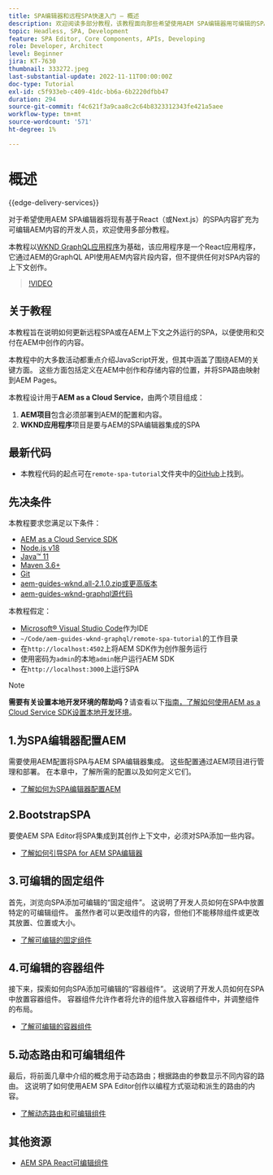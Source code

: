 ```yaml
---
title: SPA编辑器和远程SPA快速入门 — 概述
description: 欢迎阅读多部分教程，该教程面向那些希望使用AEM SPA编辑器用可编辑的SPA内容充实现有远程AEM的开发人员。
topic: Headless, SPA, Development
feature: SPA Editor, Core Components, APIs, Developing
role: Developer, Architect
level: Beginner
jira: KT-7630
thumbnail: 333272.jpeg
last-substantial-update: 2022-11-11T00:00:00Z
doc-type: Tutorial
exl-id: c5f933eb-c409-41dc-bb6a-6b2220dfbb47
duration: 294
source-git-commit: f4c621f3a9caa8c2c64b8323312343fe421a5aee
workflow-type: tm+mt
source-wordcount: '571'
ht-degree: 1%

---
```


# 概述

{{edge-delivery-services}}

对于希望使用AEM SPA编辑器将现有基于React（或Next.js）的SPA内容扩充为可编辑AEM内容的开发人员，欢迎使用多部分教程。

本教程以[WKND GraphQL应用程序](https://experienceleague.adobe.com/docs/experience-manager-learn/getting-started-with-aem-headless/graphql/overview.html?lang=zh-Hans)为基础，该应用程序是一个React应用程序，它通过AEM的GraphQL API使用AEM内容片段内容，但不提供任何对SPA内容的上下文创作。

>[!VIDEO](https://video.tv.adobe.com/v/333272?quality=12&learn=on)

## 关于教程

本教程旨在说明如何更新远程SPA或在AEM上下文之外运行的SPA，以便使用和交付在AEM中创作的内容。

本教程中的大多数活动都重点介绍JavaScript开发，但其中涵盖了围绕AEM的关键方面。 这些方面包括定义在AEM中创作和存储内容的位置，并将SPA路由映射到AEM Pages。

本教程设计用于&#x200B;**AEM as a Cloud Service**，由两个项目组成：

1. __AEM项目__&#x200B;包含必须部署到AEM的配置和内容。
1. __WKND应用程序__&#x200B;项目是要与AEM的SPA编辑器集成的SPA

## 最新代码

+ 本教程代码的起点可在`remote-spa-tutorial`文件夹中的[GitHub](https://github.com/adobe/aem-guides-wknd-graphql/tree/main/remote-spa-tutorial)上找到。

## 先决条件

本教程要求您满足以下条件：

+ [AEM as a Cloud Service SDK](https://experienceleague.adobe.com/docs/experience-manager-learn/cloud-service/local-development-environment-set-up/aem-runtime.html?lang=zh-Hans)
+ [Node.js v18](https://nodejs.org/en/)
+ [Java™ 11](https://downloads.experiencecloud.adobe.com/content/software-distribution/en/general.html)
+ [Maven 3.6+](https://maven.apache.org/)
+ [Git](https://git-scm.com/downloads)
+ [aem-guides-wknd.all-2.1.0.zip或更高版本](https://github.com/adobe/aem-guides-wknd/releases)
+ [aem-guides-wknd-graphql源代码](https://github.com/adobe/aem-guides-wknd-graphql/tree/main)

本教程假定：

+ [Microsoft® Visual Studio Code](https://visualstudio.microsoft.com/)作为IDE
+ `~/Code/aem-guides-wknd-graphql/remote-spa-tutorial`的工作目录
+ 在`http://localhost:4502`上将AEM SDK作为创作服务运行
+ 使用密码为`admin`的本地`admin`帐户运行AEM SDK
+ 在`http://localhost:3000`上运行SPA

>[!NOTE]
>
> **需要有关设置本地开发环境的帮助吗？**&#x200B;请查看以下[指南，了解如何使用AEM as a Cloud Service SDK设置本地开发环境](https://experienceleague.adobe.com/docs/experience-manager-learn/cloud-service/local-development-environment-set-up/overview.html?lang=zh-Hans)。

## 1.为SPA编辑器配置AEM

需要使用AEM配置将SPA与AEM SPA编辑器集成。 这些配置通过AEM项目进行管理和部署。 在本章中，了解所需的配置以及如何定义它们。

+ [了解如何为SPA编辑器配置AEM](./aem-configure.md)

## 2.BootstrapSPA

要使AEM SPA Editor将SPA集成到其创作上下文中，必须对SPA添加一些内容。

+ [了解如何引导SPA for AEM SPA编辑器](./spa-bootstrap.md)

## 3.可编辑的固定组件

首先，浏览向SPA添加可编辑的“固定组件”。 这说明了开发人员如何在SPA中放置特定的可编辑组件。 虽然作者可以更改组件的内容，但他们不能移除组件或更改其放置、位置或大小。

+ [了解可编辑的固定组件](./spa-fixed-component.md)

## 4.可编辑的容器组件

接下来，探索如何向SPA添加可编辑的“容器组件”。 这说明了开发人员如何在SPA中放置容器组件。 容器组件允许作者将允许的组件放入容器组件中，并调整组件的布局。

+ [了解可编辑的容器组件](./spa-container-component.md)

## 5.动态路由和可编辑组件

最后，将前面几章中介绍的概念用于动态路由；根据路由的参数显示不同内容的路由。 这说明了如何使用AEM SPA Editor创作以编程方式驱动和派生的路由的内容。

+ [了解动态路由和可编辑组件](./spa-dynamic-routes.md)

## 其他资源

+ [AEM SPA React可编辑组件](https://www.npmjs.com/package/@adobe/aem-react-editable-components)

